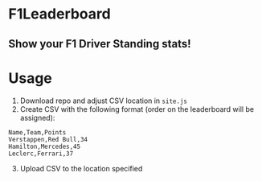 # F1Leaderboard
## Show your F1 Driver Standing stats!

# Usage
1. Download repo and adjust CSV location in `site.js`
2. Create CSV with the following format (order on the leaderboard will be assigned):
```
Name,Team,Points
Verstappen,Red Bull,34
Hamilton,Mercedes,45
Leclerc,Ferrari,37
```
3. Upload CSV to the location specified
